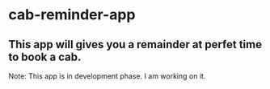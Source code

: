 # cab-reminder-app

## This app will gives you a remainder at perfet time to book a cab.

Note:
This app is in development phase. I am working on it.
